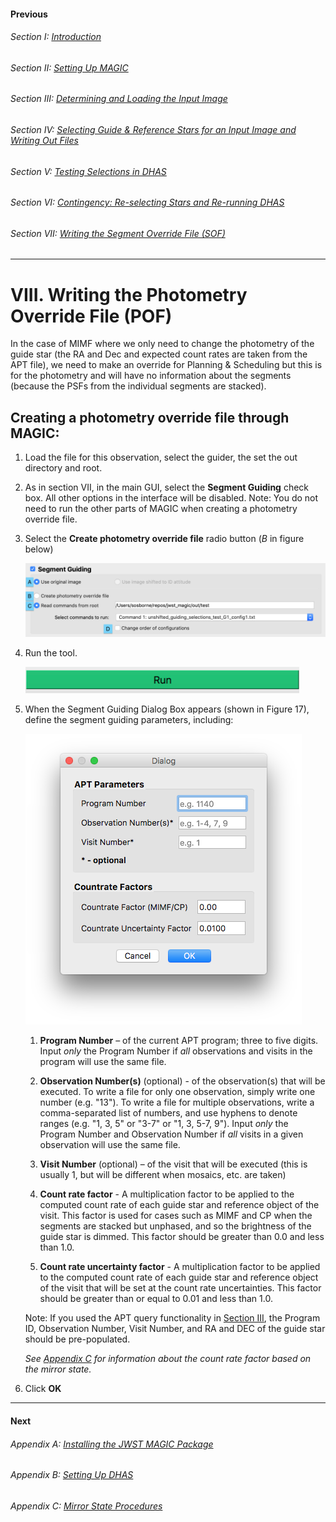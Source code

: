 #### Previous

###### Section I: [Introduction](i_introduction.md)

###### Section II: [Setting Up MAGIC](ii_setting_up.md)

###### Section III: [Determining and Loading the Input Image](iii_determining_and_loading_the_input_image.md)

###### Section IV: [Selecting Guide & Reference Stars for an Input Image and Writing Out Files](iv_select_stars_and_write_files.md)

###### Section V: [Testing Selections in DHAS](v_testing_in_dhas.md)

###### Section VI: [Contingency: Re-selecting Stars and Re-running DHAS](vi_contingency_reselect_stars.md)

###### Section VII: [Writing the Segment Override File (SOF)](vii_write_sof.md)

-----------------------------------------

VIII.	Writing the Photometry Override File (POF)
================================================
In the case of MIMF where we only need to change the photometry of the guide star (the RA and Dec and expected count rates are taken from the APT file), we need to make an override for Planning & Scheduling but this is for the photometry and will have no information about the segments (because the PSFs from the individual segments are stacked).


Creating a photometry override file through MAGIC:
--------------------------------------------------
1. Load the file for this observation, select the guider, the set the out directory and root.

2. As in section VII, in the main GUI, select the **Segment Guiding** check box. All other options in the interface will be disabled. Note: You do not need to run the other parts of MAGIC when creating a photometry override file.

3. Select the **Create photometry override file** radio button (*B* in figure below)

   ![Segment Guiding Section of the Main GUI](./figs/figure13_segment_guiding.png)

4. Run the tool.

   ![Run MAGIC](./figs/figure_a_run.png)

5. When the Segment Guiding Dialog Box appears (shown in Figure 17), define the segment guiding parameters, including:

   ![Photometry Override Dialog Box](./figs/figure17_photometry_override_dialog.png)

   1. **Program Number** – of the current APT program; three to five digits. Input *only* the Program Number if *all* observations and visits in the program will use the same file.

   2. **Observation Number(s)** (optional) - of the observation(s) that will be executed. To write a file for only one observation, simply write one number (e.g. "13"). To write a file for multiple observations, write a comma-separated list of numbers, and use hyphens to denote ranges (e.g. "1, 3, 5" or "3-7" or "1, 3, 5-7, 9"). Input *only* the Program Number and Observation Number if *all* visits in a given observation will use the same file.

   3. **Visit Number** (optional) – of the visit that will be executed (this is usually 1, but will be different when mosaics, etc. are taken)

   4. **Count rate factor** - A multiplication factor to be applied to the computed count rate of each guide star and reference object of the visit. This factor is used for cases such as MIMF and CP when the segments are stacked but unphased, and so the brightness of the guide star is dimmed. This factor should be greater than 0.0 and less than 1.0.

   5. **Count rate uncertainty factor** - A multiplication factor to be applied to the computed count rate of each guide star and reference object of the visit that will be set at the count rate uncertainties. This factor should be greater than or equal to 0.01 and less than 1.0.

   Note: If you used the APT query functionality in [Section III](iii_determining_and_loading_the_input_image.md), the Program ID, Observation Number, Visit Number, and RA and DEC of the guide star should be pre-populated.

   *See [Appendix C](appendix_c_mirror_states.md) for information about the count rate factor based on the mirror state.*

6. Click **OK**

---------------------------------

#### Next

###### Appendix A: [Installing the JWST MAGIC Package](appendix_a_installing_magic.md)

###### Appendix B: [Setting Up DHAS](appendix_b_opening_dhas.md)

###### Appendix C: [Mirror State Procedures](appendix_c_mirror_states.md)
